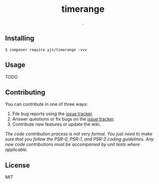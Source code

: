 <h1 align="center"> timerange </h1>

<p align="center"> .</p>


## Installing

```shell
$ composer require yjs/timerange -vvv
```

## Usage

TODO

## Contributing

You can contribute in one of three ways:

1. File bug reports using the [issue tracker](https://github.com/yjs/timerange/issues).
2. Answer questions or fix bugs on the [issue tracker](https://github.com/yjs/timerange/issues).
3. Contribute new features or update the wiki.

_The code contribution process is not very formal. You just need to make sure that you follow the PSR-0, PSR-1, and PSR-2 coding guidelines. Any new code contributions must be accompanied by unit tests where applicable._

## License

MIT